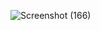 ![Screenshot (166)](https://github.com/vicky-510/Fullstack-Assignments/assets/103897625/8962202f-9423-4f8b-926c-4ee60bc1eef2)
